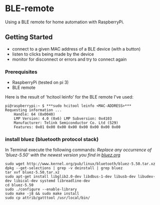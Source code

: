 # BLE-remote

Using a BLE remote for home automation with RaspberryPi.

## Getting Started

- connect to a given MAC address of a BLE device (with a button)
- listen to clicks being made by the device
- monitor for disconnect or errors and try to connect again

### Prerequisites
- RaspberryPi (tested on pi 3)
- BLE remote

Here is the result of 'hcitool leinfo' for the BLE remote I've used:
```
pi@raspberrypi:~ $ ***sudo hcitool leinfo <MAC-ADDRESS>***
Requesting information ...
	Handle: 64 (0x0040)
	LMP Version: 4.0 (0x6) LMP Subversion: 0x4103
	Manufacturer: Telink Semiconductor Co. Ltd (529)
	Features: 0x01 0x00 0x00 0x00 0x00 0x00 0x00 0x00
```

### install bluez (bluetooth protocol stack)
In Terminal execute the following commands:
*Replace any occurrence of 'bluez-5.50' with the newest version you find in [bluez.org](http://www.bluez.org/download/)*

```
sudo wget http://www.kernel.org/pub/linux/bluetooth/bluez-5.50.tar.xz
dpkg --get-selections | grep -v deinstall | grep bluez
tar xvf bluez-5.50.tar.xz
sudo apt-get install libglib2.0-dev libdbus-1-dev libusb-dev libudev-dev libical-dev systemd libreadline-dev
cd bluez-5.50
sudo ./configure --enable-library
sudo make -j8 && sudo make install
sudo cp attrib/gatttool /usr/local/bin/
```
